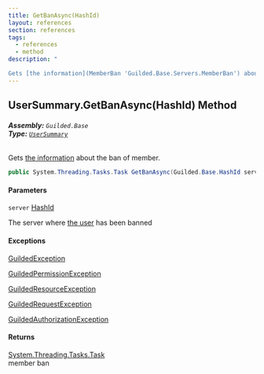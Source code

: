 ```yaml
---
title: GetBanAsync(HashId)
layout: references
section: references
tags:
  - references
  - method
description: "

Gets [the information](MemberBan 'Guilded.Base.Servers.MemberBan') about the ban of member."
---
```


## UserSummary.GetBanAsync(HashId) Method
###### **Assembly:** `Guilded.Base`<br/>**Type:** [`UserSummary`](UserSummary 'Guilded.Base.Users.UserSummary')

Gets [the information](MemberBan 'Guilded.Base.Servers.MemberBan') about the ban of member.

```csharp
public System.Threading.Tasks.Task GetBanAsync(Guilded.Base.HashId server);
```
#### Parameters

<a name='Guilded.Base.Users.UserSummary.GetBanAsync(Guilded.Base.HashId).server'></a>

`server` [HashId](HashId 'Guilded.Base.HashId')

The server where [the user](User 'Guilded.Base.Users.User') has been banned

#### Exceptions

[GuildedException](GuildedException 'Guilded.Base.GuildedException')

[GuildedPermissionException](GuildedPermissionException 'Guilded.Base.GuildedPermissionException')

[GuildedResourceException](GuildedResourceException 'Guilded.Base.GuildedResourceException')

[GuildedRequestException](GuildedRequestException 'Guilded.Base.GuildedRequestException')

[GuildedAuthorizationException](GuildedAuthorizationException 'Guilded.Base.GuildedAuthorizationException')

#### Returns
[System.Threading.Tasks.Task](https://docs.microsoft.com/en-us/dotnet/api/System.Threading.Tasks.Task 'System.Threading.Tasks.Task')  
member ban